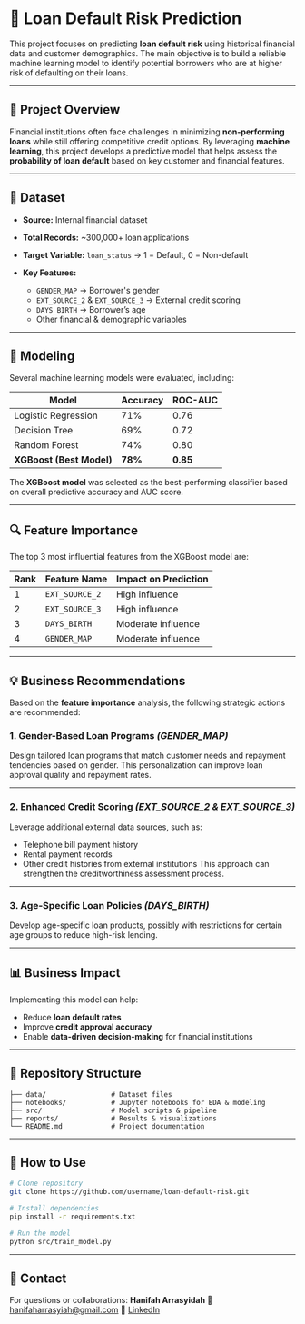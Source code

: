 # 🏦 Loan Default Risk Prediction 

This project focuses on predicting **loan default risk** using historical financial data and customer demographics. The main objective is to build a reliable machine learning model to identify potential borrowers who are at higher risk of defaulting on their loans.

---

## 📌 Project Overview

Financial institutions often face challenges in minimizing **non-performing loans** while still offering competitive credit options.
By leveraging **machine learning**, this project develops a predictive model that helps assess the **probability of loan default** based on key customer and financial features.

---

## 📂 Dataset

* **Source:** Internal financial dataset
* **Total Records:** \~300,000+ loan applications
* **Target Variable:** `loan_status` → 1 = Default, 0 = Non-default
* **Key Features:**

  * `GENDER_MAP` → Borrower's gender
  * `EXT_SOURCE_2` & `EXT_SOURCE_3` → External credit scoring
  * `DAYS_BIRTH` → Borrower’s age
  * Other financial & demographic variables

---

## 🧠 Modeling

Several machine learning models were evaluated, including:

| Model                    | Accuracy | ROC-AUC  |
| ------------------------ | -------- | -------- |
| Logistic Regression      | 71%      | 0.76     |
| Decision Tree            | 69%      | 0.72     |
| Random Forest            | 74%      | 0.80     |
| **XGBoost (Best Model)** | **78%**  | **0.85** |

The **XGBoost model** was selected as the best-performing classifier based on overall predictive accuracy and AUC score.

---

## 🔍 Feature Importance

The top 3 most influential features from the XGBoost model are:

| Rank | Feature Name   | Impact on Prediction |
| ---- | -------------- | -------------------- |
| 1    | `EXT_SOURCE_2` | High influence       |
| 2    | `EXT_SOURCE_3` | High influence       |
| 3    | `DAYS_BIRTH`   | Moderate influence   |
| 4    | `GENDER_MAP`   | Moderate influence   |

---

## 💡 Business Recommendations

Based on the **feature importance** analysis, the following strategic actions are recommended:

### **1. Gender-Based Loan Programs** *(GENDER\_MAP)*

Design tailored loan programs that match customer needs and repayment tendencies based on gender. This personalization can improve loan approval quality and repayment rates.

---

### **2. Enhanced Credit Scoring** *(EXT\_SOURCE\_2 & EXT\_SOURCE\_3)*

Leverage additional external data sources, such as:

* Telephone bill payment history
* Rental payment records
* Other credit histories from external institutions
  This approach can strengthen the creditworthiness assessment process.

---

### **3. Age-Specific Loan Policies** *(DAYS\_BIRTH)*

Develop age-specific loan products, possibly with restrictions for certain age groups to reduce high-risk lending.

---

## 📊 Business Impact

Implementing this model can help:

* Reduce **loan default rates** 
* Improve **credit approval accuracy**
* Enable **data-driven decision-making** for financial institutions

---

## 📎 Repository Structure

```
├── data/                # Dataset files
├── notebooks/           # Jupyter notebooks for EDA & modeling
├── src/                 # Model scripts & pipeline
├── reports/             # Results & visualizations
└── README.md            # Project documentation
```

---

## 🚀 How to Use

```bash
# Clone repository
git clone https://github.com/username/loan-default-risk.git

# Install dependencies
pip install -r requirements.txt

# Run the model
python src/train_model.py
```

---

## 📧 Contact

For questions or collaborations:
**Hanifah Arrasyidah**
📩 [hanifaharrasyiah@gmail.com](mailto:hanifaharrasyiah@gmail.com)
🔗 [LinkedIn](https://www.linkedin.com/hanifaharrasyiah)


